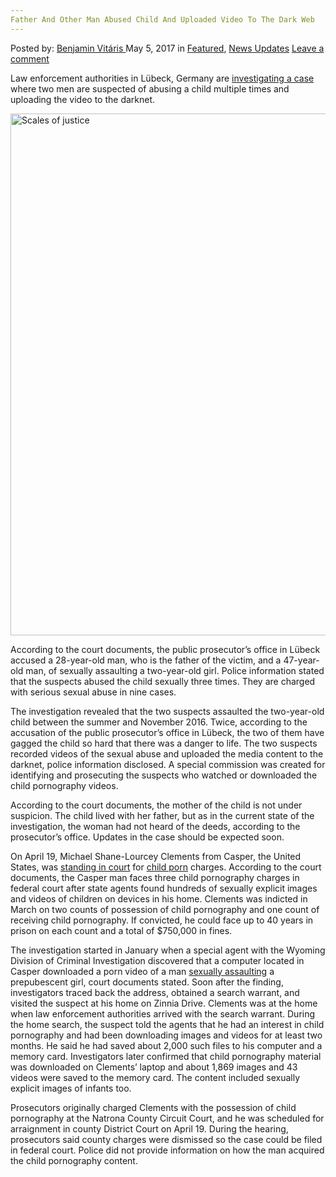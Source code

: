 ```yaml
---
Father And Other Man Abused Child And Uploaded Video To The Dark Web
---
```

<article class="post-listing post-19633 post type-post status-publish format-standard has-post-thumbnail hentry category-deepdot-news category-news-updates tag-abused tag-child tag-dark tag-father tag-man tag-uploaded tag-video tag-web">
    <div class="post-inner">
        <span>Posted by: <a href="https://www.deepdotweb.com/author/benjaminvi/" title="">Benjamin Vitáris </a></span>
    <span>May 5, 2017</span>
    <span>in <a href="https://www.deepdotweb.com/category/deepdot-news/" rel="category tag">Featured</a>, <a href="https://www.deepdotweb.com/category/news-updates/" rel="category tag">News Updates</a></span>
    <span><a href="https://www.deepdotweb.com/2017/05/05/father-man-abused-child-uploaded-video-dark-web/#respond">Leave a comment</a></span>
    </p>
    <div class="clear"></div>
    <div class="entry">
    <p>Law enforcement authorities in Lübeck, Germany are <a href="https://www.ndr.de/nachrichten/schleswig-holstein/Zweijaehrige-von-zwei-Maennern-vergewaltigt,missbrauch1402.html">investigating a case</a> where two men are suspected of abusing a child multiple times and uploading the video to the darknet.</p>
    <p><img class="wp-image-19647 aligncenter" src="https://www.deepdotweb.com/wp-content/uploads/2017/05/scales-of-justice.jpeg" alt="Scales of justice" width="835" height="835" srcset="https://www.deepdotweb.com/wp-content/uploads/2017/05/scales-of-justice.jpeg 1200w, https://www.deepdotweb.com/wp-content/uploads/2017/05/scales-of-justice-150x150.jpeg 150w, https://www.deepdotweb.com/wp-content/uploads/2017/05/scales-of-justice-300x300.jpeg 300w, https://www.deepdotweb.com/wp-content/uploads/2017/05/scales-of-justice-1024x1024.jpeg 1024w, https://www.deepdotweb.com/wp-content/uploads/2017/05/scales-of-justice-55x55.jpeg 55w, https://www.deepdotweb.com/wp-content/uploads/2017/05/scales-of-justice-50x50.jpeg 50w" sizes="(max-width: 835px) 100vw, 835px" /></p>
    <p>According to the court documents, the public prosecutor’s office in Lübeck accused a 28-year-old man, who is the father of the victim, and a 47-year-old man, of sexually assaulting a two-year-old girl. Police information stated that the suspects abused the child sexually three times. They are charged with serious sexual abuse in nine cases.</p>
    <p>The investigation revealed that the two suspects assaulted the two-year-old child between the summer and November 2016. Twice, according to the accusation of the public prosecutor&#8217;s office in Lübeck, the two of them have gagged the child so hard that there was a danger to life. The two suspects recorded videos of the sexual abuse and uploaded the media content to the darknet, police information disclosed. A special commission was created for identifying and prosecuting the suspects who watched or downloaded the child pornography videos.</p>
    <p>According to the court documents, the mother of the child is not under suspicion. The child lived with her father, but as in the current state of the investigation, the woman had not heard of the deeds, according to the prosecutor&#8217;s office. Updates in the case should be expected soon.</p>
    <p><a id="post-19633-_gjdgxs"></a> On April 19, Michael Shane-Lourcey Clements from Casper, the United States, was <a href="http://trib.com/news/local/casper/casper-man-facs-federal-child-porn-charges/article_35ba44d3-4c0c-589e-be07-82dc628eaca8.html">standing in court</a> for <a href="https://www.deepdotweb.com/2017/04/18/another-school-teacher-found-guilty-child-porn/">child porn</a> charges. According to the court documents, the Casper man faces three child pornography charges in federal court after state agents found hundreds of sexually explicit images and videos of children on devices in his home. Clements was indicted in March on two counts of possession of child pornography and one count of receiving child pornography. If convicted, he could face up to 40 years in prison on each count and a total of $750,000 in fines.</p>
    <p>The investigation started in January when a special agent with the Wyoming Division of Criminal Investigation discovered that a computer located in Casper downloaded a porn video of a man <a href="https://www.deepdotweb.com/2017/03/23/child-porn-crackdown-slovenia-law-enforcement-raided-13-apartments/">sexually assaulting</a> a prepubescent girl, court documents stated. Soon after the finding, investigators traced back the address, obtained a search warrant, and visited the suspect at his home on Zinnia Drive. Clements was at the home when law enforcement authorities arrived with the search warrant. During the home search, the suspect told the agents that he had an interest in child pornography and had been downloading images and videos for at least two months. He said he had saved about 2,000 such files to his computer and a memory card. Investigators later confirmed that child pornography material was downloaded on Clements’ laptop and about 1,869 images and 43 videos were saved to the memory card. The content included sexually explicit images of infants too.</p>
    <p>Prosecutors originally charged Clements with the possession of child pornography at the Natrona County Circuit Court, and he was scheduled for arraignment in county District Court on April 19. During the hearing, prosecutors said county charges were dismissed so the case could be filed in federal court. Police did not provide information on how the man acquired the child pornography content.</p>
    </div>
    <span style="display:none"><a href="https://www.deepdotweb.com/tag/abused/" rel="tag">abused</a> <a href="https://www.deepdotweb.com/tag/child/" rel="tag">child</a> <a href="https://www.deepdotweb.com/tag/dark/" rel="tag">dark</a> <a href="https://www.deepdotweb.com/tag/father/" rel="tag">father</a> <a href="https://www.deepdotweb.com/tag/man/" rel="tag">man</a> <a href="https://www.deepdotweb.com/tag/uploaded/" rel="tag">uploaded</a> <a href="https://www.deepdotweb.com/tag/video/" rel="tag">video</a> <a href="https://www.deepdotweb.com/tag/web/" rel="tag">web</a></span> <span style="display:none" class="updated">2017-05-05</span>
    <div style="display:none" class="vcard author" itemprop="author" itemscope itemtype="http://schema.org/Person"><strong class="fn" itemprop="name"><a href="https://www.deepdotweb.com/author/benjaminvi/" title="Posts by Benjamin Vitáris" rel="author">Benjamin Vitáris</a></strong></div>
    </div>
</article>

